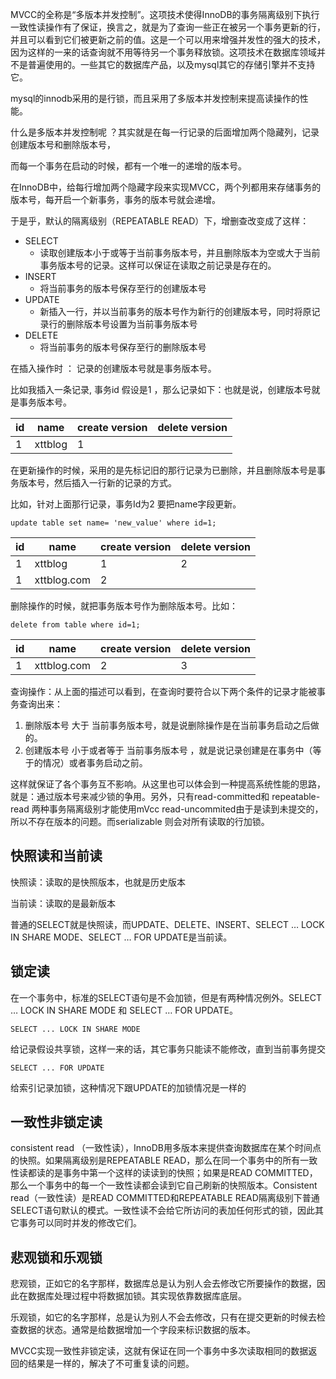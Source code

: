 MVCC的全称是“多版本并发控制”。这项技术使得InnoDB的事务隔离级别下执行一致性读操作有了保证，换言之，就是为了查询一些正在被另一个事务更新的行，并且可以看到它们被更新之前的值。这是一个可以用来增强并发性的强大的技术，因为这样的一来的话查询就不用等待另一个事务释放锁。这项技术在数据库领域并不是普遍使用的。一些其它的数据库产品，以及mysql其它的存储引擎并不支持它。

mysql的innodb采用的是行锁，而且采用了多版本并发控制来提高读操作的性能。

什么是多版本并发控制呢 ？其实就是在每一行记录的后面增加两个隐藏列，记录创建版本号和删除版本号，

而每一个事务在启动的时候，都有一个唯一的递增的版本号。 

在InnoDB中，给每行增加两个隐藏字段来实现MVCC，两个列都用来存储事务的版本号，每开启一个新事务，事务的版本号就会递增。

于是乎，默认的隔离级别（REPEATABLE READ）下，增删查改变成了这样：

- SELECT
  - 读取创建版本小于或等于当前事务版本号，并且删除版本为空或大于当前事务版本号的记录。这样可以保证在读取之前记录是存在的。
- INSERT
  - 将当前事务的版本号保存至行的创建版本号
- UPDATE
  - 新插入一行，并以当前事务的版本号作为新行的创建版本号，同时将原记录行的删除版本号设置为当前事务版本号
- DELETE
  - 将当前事务的版本号保存至行的删除版本号

在插入操作时 ： 记录的创建版本号就是事务版本号。 

比如我插入一条记录, 事务id 假设是1 ，那么记录如下：也就是说，创建版本号就是事务版本号。

| id   | name    | create version | delete version |
| ---- | ------- | -------------- | -------------- |
| 1    | xttblog | 1              |                |

在更新操作的时候，采用的是先标记旧的那行记录为已删除，并且删除版本号是事务版本号，然后插入一行新的记录的方式。 

比如，针对上面那行记录，事务Id为2 要把name字段更新。

```
update table set name= 'new_value' where id=1;
```

| id   | name        | create version | delete version |
| ---- | ----------- | -------------- | -------------- |
| 1    | xttblog     | 1              | 2              |
| 1    | xttblog.com | 2              |                |

删除操作的时候，就把事务版本号作为删除版本号。比如：

```
delete from table where id=1; 
```

| id   | name        | create version | delete version |
| ---- | ----------- | -------------- | -------------- |
| 1    | xttblog.com | 2              | 3              |

查询操作：从上面的描述可以看到，在查询时要符合以下两个条件的记录才能被事务查询出来： 

1. 删除版本号 大于 当前事务版本号，就是说删除操作是在当前事务启动之后做的。 
2. 创建版本号 小于或者等于 当前事务版本号 ，就是说记录创建是在事务中（等于的情况）或者事务启动之前。

这样就保证了各个事务互不影响。从这里也可以体会到一种提高系统性能的思路，就是：通过版本号来减少锁的争用。另外，只有read-committed和 repeatable-read 两种事务隔离级别才能使用mVcc read-uncommited由于是读到未提交的，所以不存在版本的问题。而serializable 则会对所有读取的行加锁。 

## 快照读和当前读 

快照读：读取的是快照版本，也就是历史版本

当前读：读取的是最新版本

普通的SELECT就是快照读，而UPDATE、DELETE、INSERT、SELECT …  LOCK IN SHARE MODE、SELECT … FOR UPDATE是当前读。

## 锁定读 

在一个事务中，标准的SELECT语句是不会加锁，但是有两种情况例外。SELECT … LOCK IN SHARE MODE 和 SELECT … FOR UPDATE。

```
SELECT ... LOCK IN SHARE MODE
```

给记录假设共享锁，这样一来的话，其它事务只能读不能修改，直到当前事务提交

```
SELECT ... FOR UPDATE
```

给索引记录加锁，这种情况下跟UPDATE的加锁情况是一样的

## 一致性非锁定读 

consistent read （一致性读），InnoDB用多版本来提供查询数据库在某个时间点的快照。如果隔离级别是REPEATABLE READ，那么在同一个事务中的所有一致性读都读的是事务中第一个这样的读读到的快照；如果是READ COMMITTED，那么一个事务中的每一个一致性读都会读到它自己刷新的快照版本。Consistent read（一致性读）是READ COMMITTED和REPEATABLE READ隔离级别下普通SELECT语句默认的模式。一致性读不会给它所访问的表加任何形式的锁，因此其它事务可以同时并发的修改它们。

## 悲观锁和乐观锁 

悲观锁，正如它的名字那样，数据库总是认为别人会去修改它所要操作的数据，因此在数据库处理过程中将数据加锁。其实现依靠数据库底层。

乐观锁，如它的名字那样，总是认为别人不会去修改，只有在提交更新的时候去检查数据的状态。通常是给数据增加一个字段来标识数据的版本。

MVCC实现一致性非锁定读，这就有保证在同一个事务中多次读取相同的数据返回的结果是一样的，解决了不可重复读的问题。